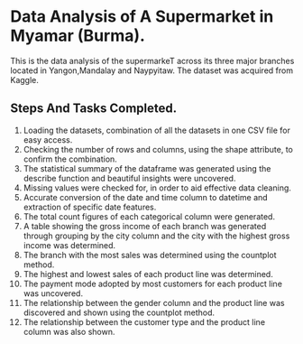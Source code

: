 # Data Analysis of A Supermarket in Myamar (Burma).

This is the data analysis of the supermarkeT across its three major branches located in Yangon,Mandalay and Naypyitaw.
The dataset was acquired from Kaggle.

## Steps And Tasks Completed.

1. Loading the datasets, combination of all the datasets in one CSV file for easy access.
2. Checking the number of rows and columns, using the shape attribute, to confirm the combination.
3. The statistical summary of the dataframe was generated using the describe function and beautiful insights were uncovered.
4. Missing values were checked for, in order to aid effective data cleaning.
5. Accurate conversion of the date and time column to datetime and extraction of specific date features.
6. The total count figures of each categorical column were generated.
7. A table showing the gross income of each branch was generated through grouping by the city column and the city with the highest gross income was determined.
8. The branch with the most sales was determined using the countplot method.
9. The highest and lowest sales of each product line was determined.
10. The payment mode adopted by most customers for each product line was uncovered.
11. The relationship between the gender column and the product line was discovered and shown using the countplot method.
12. The relationship between the customer type and the product line column was also shown. 

